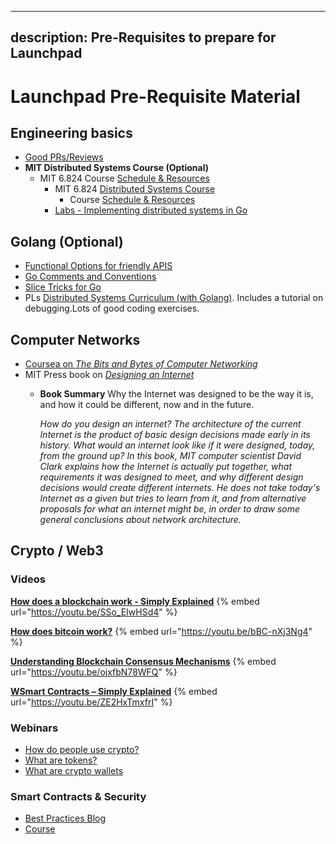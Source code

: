
---
description: Pre-Requisites to prepare for Launchpad
---
# Launchpad Pre-Requisite Material

## Engineering basics
* [Good PRs/Reviews](https://google.github.io/eng-practices/review/)
* **MIT Distributed Systems Course (Optional)**
  * MIT 6.824 Course [Schedule & Resources](https://pdos.csail.mit.edu/6.824/schedule.html)
    * MIT 6.824 [Distributed Systems Course](https://pdos.csail.mit.edu/6.824/)
      * Course [Schedule & Resources](https://pdos.csail.mit.edu/6.824/schedule.html)
    * [Labs - Implementing distributed systems in Go](https://ipfs.io/ipfs/Qmcri6S86LuivUY4FDcM1phu5REXcFYootxn1GsRoqnFN4/)

## Golang (Optional)
* [Functional Options for friendly APIS](https://dave.cheney.net/2014/10/17/functional-options-for-friendly-apis)
* [Go Comments and Conventions](https://github.com/golang/go/wiki/CodeReviewComments)
* [Slice Tricks for Go](https://github.com/golang/go/wiki/SliceTricks)
* PLs [Distributed Systems Curriculum (with Golang)](https://docs.google.com/document/d/18mlkt3JPHP2eSeDOeCE0wafnLKv95Taj0rDh0NIus3Y/edit#heading=h.l73q2rxlx59z). Includes a tutorial on debugging.Lots of good coding exercises.

## Computer Networks
* [Coursea on _The Bits and Bytes of Computer Networking_](https://www.coursera.org/learn/computer-networking)
* MIT Press book on [_Designing an Internet_](https://mitpress.mit.edu/books/designing-internet)
  * **Book Summary**
  Why the Internet was designed to be the way it is, and how it could be different, now and in the future.

    _How do you design an internet? The architecture of the current Internet is the product of basic design decisions made early in its history. What would an internet look like if it were designed, today, from the ground up? In this book, MIT computer scientist David Clark explains how the Internet is actually put together, what requirements it was designed to meet, and why different design decisions would create different internets. He does not take today's Internet as a given but tries to learn from it, and from alternative proposals for what an internet might be, in order to draw some general conclusions about network architecture._

## Crypto / Web3

### Videos

**[How does a blockchain work - Simply Explained](https://youtu.be/SSo_EIwHSd4)**
{% embed url="https://youtu.be/SSo_EIwHSd4" %}

**[How does bitcoin work?](https://youtu.be/bBC-nXj3Ng4)**
{% embed url="https://youtu.be/bBC-nXj3Ng4" %}

**[Understanding Blockchain Consensus Mechanisms](https://youtu.be/ojxfbN78WFQ)**
{% embed url="https://youtu.be/ojxfbN78WFQ" %}

**[WSmart Contracts – Simply Explained](https://youtu.be/ZE2HxTmxfrI)**
{% embed url="https://youtu.be/ZE2HxTmxfrI" %}

### Webinars
* [How do people use crypto?](https://learn.consensys.net/catalog/info/id:194,cms_featured_course:1)
* [What are tokens?](https://learn.consensys.net/catalog/info/id:174,cms_featured_course:1)
* [What are crypto wallets](https://courses.consensys.net/courses/take/what-is-a-crypto-wallet/lessons/10028774-what-is-a-crypto-wallet-webinar)

### Smart Contracts & Security
  * [Best Practices Blog](https://consensys.github.io/smart-contract-best-practices/)
  * [Course](https://courses.consensys.net/courses/take/smart-contract-security/lessons/9798331-smart-contracts-security-best-practices)
